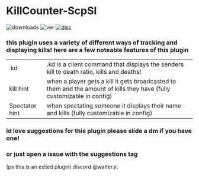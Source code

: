 # KillCounter-ScpSl
![downloads](https://img.shields.io/github/downloads/Waltuhs/KillCounter-ScpSl/total?logo=github&style=for-the-badge)
![ver](https://img.shields.io/github/v/release/Waltuhs/KillCounter-ScpSl?include_prereleases&logo=github&style=for-the-badge)
[![disc](https://img.shields.io/discord/1235681501849321482?label=Discord&logo=discord&style=for-the-badge)](https://discord.gg/MQAcPFJRkR)
### this plugin uses a variety of different ways of tracking and displaying kills!  here are a few noteable features of this plugin

| |  |
| --- | --- |
| .kd | .kd is a client command that displays the senders kill to death ratio, kills and deaths! |
| kill hint | when a player gets a kill it gets broadcasted to them and the amount of kills they have (fully customizable in config) |
| Spectator hint | when spectating someone it displays their name and kills (fully customizable in config) |

### id love suggestions for this plugin please slide a dm if you have one!
### or just open a issue with the suggestions tag
(ps this is an exiled plugin)
discord @walter.jr.
